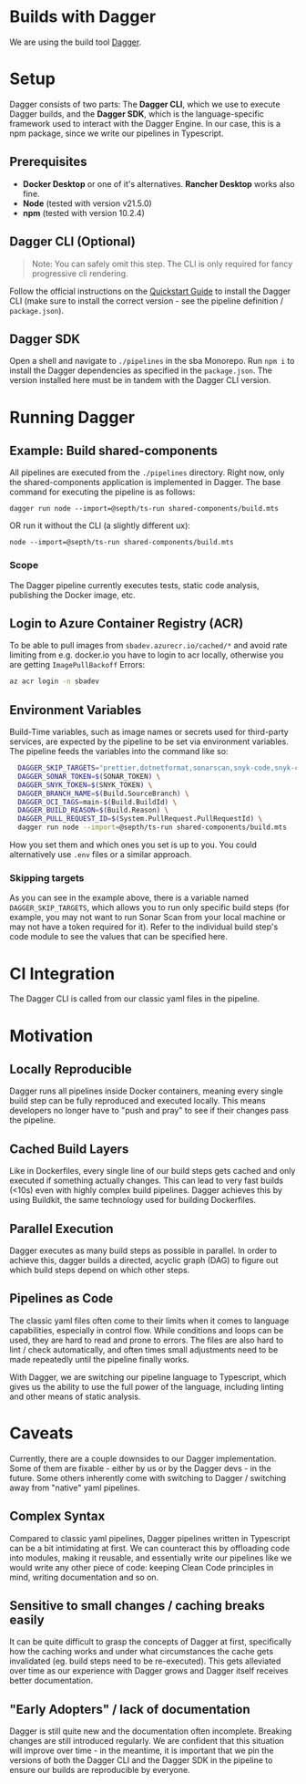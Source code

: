 # Builds with Dagger

We are using the build tool [Dagger](https://dagger.io/).

# Setup

Dagger consists of two parts: The **Dagger CLI**, which we use to execute Dagger builds, and the **Dagger SDK**, which is the language-specific framework used to interact with the Dagger Engine. In our case, this is a npm package, since we write our pipelines in Typescript.

## Prerequisites

- **Docker Desktop** or one of it's alternatives. **Rancher Desktop** works also fine.
- **Node** (tested with version v21.5.0)
- **npm** (tested with version 10.2.4)

## Dagger CLI (Optional)

 > Note: You can safely omit this step. The CLI is only required for fancy progressive cli rendering.

Follow the official instructions on the [Quickstart Guide](https://docs.dagger.io/quickstart/729236/cli) to install the Dagger CLI (make sure to install the correct version - see the pipeline definition / `package.json`).

## Dagger SDK

Open a shell and navigate to `./pipelines` in the sba Monorepo. Run `npm i` to install the Dagger dependencies as specified in the `package.json`. The version installed here must be in tandem with the Dagger CLI version.

# Running Dagger

## Example: Build shared-components

All pipelines are executed from the `./pipelines` directory. Right now, only the shared-components application is implemented in Dagger. The base command for executing the pipeline is as follows:

`dagger run node --import=@septh/ts-run shared-components/build.mts`

OR run it without the CLI (a slightly different ux):

`node --import=@septh/ts-run shared-components/build.mts`

### Scope

The Dagger pipeline currently executes tests, static code analysis, publishing the Docker image, etc.

## Login to Azure Container Registry (ACR)

To be able to pull images from `sbadev.azurecr.io/cached/*` and avoid rate limiting from e.g. docker.io you have to login to acr locally, otherwise you are getting `ImagePullBackoff` Errors:

```bash
az acr login -n sbadev
```


## Environment Variables

Build-Time variables, such as image names or secrets used for third-party services, are expected by the pipeline to be set via environment variables. The pipeline feeds the variables into the command like so:

```bash
  DAGGER_SKIP_TARGETS="prettier,dotnetformat,sonarscan,snyk-code,snyk-container,snyk-oss,publish" \
  DAGGER_SONAR_TOKEN=$(SONAR_TOKEN) \
  DAGGER_SNYK_TOKEN=$(SNYK_TOKEN) \
  DAGGER_BRANCH_NAME=$(Build.SourceBranch) \
  DAGGER_OCI_TAGS=main-$(Build.BuildId) \
  DAGGER_BUILD_REASON=$(Build.Reason) \
  DAGGER_PULL_REQUEST_ID=$(System.PullRequest.PullRequestId) \
  dagger run node --import=@septh/ts-run shared-components/build.mts
```

How you set them and which ones you set is up to you. You could alternatively use `.env` files or a similar approach.

### Skipping targets

As you can see in the example above, there is a variable named `DAGGER_SKIP_TARGETS`, which allows you to run only specific build steps (for example, you may not want to run Sonar Scan from your local machine or may not have a token required for it). Refer to the individual build step's code module to see the values that can be specified here.

# CI Integration

The Dagger CLI is called from our classic yaml files in the pipeline.

# Motivation

## Locally Reproducible

Dagger runs all pipelines inside Docker containers, meaning every single build step can be fully reproduced and executed locally. This means developers no longer have to "push and pray" to see if their changes pass the pipeline.

## Cached Build Layers

Like in Dockerfiles, every single line of our build steps gets cached and only executed if something actually changes. This can lead to very fast builds (<10s) even with highly complex build pipelines. Dagger achieves this by using Buildkit, the same technology used for building Dockerfiles.

## Parallel Execution

Dagger executes as many build steps as possible in parallel. In order to achieve this, dagger builds a directed, acyclic graph (DAG) to figure out which build steps depend on which other steps.

## Pipelines as Code

The classic yaml files often come to their limits when it comes to language capabilities, especially in control flow. While conditions and loops can be used, they are hard to read and prone to errors. The files are also hard to lint / check automatically, and often times small adjustments need to be made repeatedly until the pipeline finally works.

With Dagger, we are switching our pipeline language to Typescript, which gives us the ability to use the full power of the language, including linting and other means of static analysis.

# Caveats

Currently, there are a couple downsides to our Dagger implementation. Some of them are fixable - either by us or by the Dagger devs - in the future. Some others inherently come with switching to Dagger / switching away from "native" yaml pipelines.

## Complex Syntax

Compared to classic yaml pipelines, Dagger pipelines written in Typescript can be a bit intimidating at first. We can counteract this by offloading code into modules, making it reusable, and essentially write our pipelines like we would write any other piece of code: keeping Clean Code principles in mind, writing documentation and so on.

## Sensitive to small changes / caching breaks easily

It can be quite difficult to grasp the concepts of Dagger at first, specifically how the caching works and under what circumstances the cache gets invalidated (eg. build steps need to be re-executed). This gets alleviated over time as our experience with Dagger grows and Dagger itself receives better documentation.

## "Early Adopters" / lack of documentation

Dagger is still quite new and the documentation often incomplete. Breaking changes are still introduced regularly. We are confident that this situation will improve over time - in the meantime, it is important that we pin the versions of both the Dagger CLI and the Dagger SDK in the pipeline to ensure our builds are reproducible by everyone.
